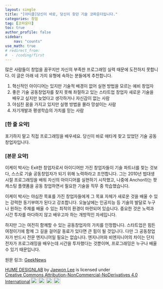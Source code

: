 ```yaml
---
layout: single
title: "[아티클]당신이 바로, 당신이 찾던 기술 코파운더입니다."
categories: 창업
tag: [코파운더]
toc: true
author_profile: false
sidebar:
    nav: "counts"
use_math: true
# redirect_from:
#  - /coding/first
---
```


많은 사람들이 창업을 꿈꾸지만 자신의 부족한 프로그래밍 실력 때문에 도전하지 못합니다.
이 글은 아래 네 가지 유형에 속하는 분들에게 추천합니다.

1. 혁신적인 아이디어는 있지만 기술적 배경이 없어 실현 방법을 모르는 예비 창업자
2. 좋은 기술 공동창업자를 찾지 못해 좌절하고 있는 스타트업 창업자
새로운 기술을 배우고 싶지만 늦었다고 생각하거나 자신감이 없는 사람
3. 야심찬 꿈을 가지고 있지만 실행 방법을 몰라 망설이는 사람
4. 자기개발과 평생학습의 가치를 믿는 사람

### [한 줄 요약]<br>
포기하지 말고 직접 프로그래밍을 배우세요. 당신이 바로 애타게 찾고 있었던 기술 공동창업자입니다.

### [본문 요약]<br>
이케이 박사는 Exit한 창업자로서 아이디어만 가진 창업자들이 기술 파트너를 찾는 것보다, 스스로 기술 공동창업자가 되기 위해 노력하라고 조언합니다. 그는 2010년 법대생 시절 프로그래밍을 배워 자신의 아이디어를 실현하기 시작했고, 나중에 Anchor라는 팟캐스팅 플랫폼을 공동 창업하면서 필요한 기술을 직무 중 학습했습니다. 

이케이 박사는 야심찬 목표를 가진 창업자들에게 그 목표 자체가 새로운 것을 배울 수 있는 강력한 동기부여가 된다고 강조합니다. 오늘날에는 인공지능 등 기술의 발달로 누구나 원하는 주제를 배울 수 있는 최적의 환경이 마련되어 있습니다. 중요한 것은 노력과 시간 투자를 마다하지 않고 배우고자 하는 개방적인 자세입니다.

하지만 그는 여전히 함께할 수 있는 공동창업자의 가치를 인정합니다. 스타트업은 힘든 여정이기에 함께 그 길을 걸어갈 동료가 있다면 큰 힘이 될 것입니다. 다만 그 공동창업자가 반드시 전문 엔지니어일 필요는 없습니다. 엔지니어와 비엔지니어의 차이는 단지 전자가 프로그래밍을 배우는데 시간을 투자했다는 것뿐이며, 프로그래밍은 누구나 배울 수 있기 때문입니다.

원문 링크: [GeekNews](https://news.hada.io/topic?id=14609&fbclid=IwZXh0bgNhZW0CMTAAAR08V8LfU-_6wz8g5GV15lxVHFV0nXLjHDDfxzh-pF3c0lcPb9E2nYacWdk_aem_Aavq90YbtQTMCHRYeTmy94h5Y8QaCwxs5gQjeyJVWgbkmJVdvWja9V4-UsHNnXaPGN5ZMsE211RP5nqMYCpX5UFo)

<p xmlns:cc="http://creativecommons.org/ns#" xmlns:dct="http://purl.org/dc/terms/"><a property="dct:title" rel="cc:attributionURL" href="https://hyeyumpeople.github.io/">HUME DESIGNLAB</a> by <a rel="cc:attributionURL dct:creator" property="cc:attributionName" href="https://www.linkedin.com/in/jaewon-lee-%EC%9D%B4%EC%9E%AC%EC%9B%90-06236b61/">Jaewon Lee</a> is licensed under <a href="https://creativecommons.org/licenses/by-nc-nd/4.0/?ref=chooser-v1" target="_blank" rel="license noopener noreferrer" style="display:inline-block;">Creative Commons Attribution-NonCommercial-NoDerivatives 4.0 International<img style="height:22px!important;margin-left:3px;vertical-align:text-bottom;" src="https://mirrors.creativecommons.org/presskit/icons/cc.svg?ref=chooser-v1" alt=""><img style="height:22px!important;margin-left:3px;vertical-align:text-bottom;" src="https://mirrors.creativecommons.org/presskit/icons/by.svg?ref=chooser-v1" alt=""><img style="height:22px!important;margin-left:3px;vertical-align:text-bottom;" src="https://mirrors.creativecommons.org/presskit/icons/nc.svg?ref=chooser-v1" alt=""><img style="height:22px!important;margin-left:3px;vertical-align:text-bottom;" src="https://mirrors.creativecommons.org/presskit/icons/nd.svg?ref=chooser-v1" alt=""></a></p>
